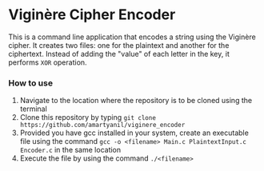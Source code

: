 # Viginère Cipher Encoder
This is a command line application that encodes a string using the Viginère cipher. It creates two files: one for the plaintext and another for the ciphertext. Instead of adding the "value" of each letter in the key, it performs `XOR` operation.

### How to use
1. Navigate to the location where the repository is to be cloned using the terminal
2. Clone this repository by typing `git clone https://github.com/amartyanil/viginere_encoder`
3. Provided you have gcc installed in your system, create an executable file using the command `gcc -o <filename> Main.c PlaintextInput.c Encoder.c`   in the same location
4. Execute the file by using the command `./<filename>`
